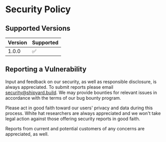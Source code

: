 # Security Policy

## Supported Versions

| Version | Supported          |
| ------- | ------------------ |
| 1.0.0   | :white_check_mark: |

## Reporting a Vulnerability

Input and feedback on our security, as well as responsible disclosure, is always appreciated. To submit reports please email security@shipyard.build. We may provide bounties for relevant issues in accordance with the terms of our bug bounty program.

Please act in good faith toward our users' privacy and data during this process. White hat researchers are always appreciated and we won't take legal action against those offering security reports in good faith.

Reports from current and potential customers of any concerns are appreciated, as well. 
